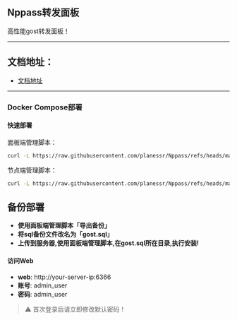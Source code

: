## Nppass转发面板

高性能gost转发面板！

---
## 文档地址：
- [文档地址](https://brunuhville.github.io/flux-panel)
---

### Docker Compose部署
#### 快速部署

面板端管理脚本：
```bash
curl -L https://raw.githubusercontent.com/planessr/Nppass/refs/heads/main/panel_install.sh -o panel_install.sh && chmod +x panel_install.sh && ./panel_install.sh

```

节点端管理脚本：
```bash
curl -L https://raw.githubusercontent.com/planessr/Nppass/refs/heads/main/install.sh -o install.sh && chmod +x install.sh && ./install.sh

```

## 备份部署

- **使用面板端管理脚本「导出备份」**
- **将sql备份文件改名为「gost.sql」**
- **上传到服务器,使用面板端管理脚本,在gost.sql所在目录,执行安装!**


#### 访问Web

- **web**: http://your-server-ip:6366
- **账号**: admin_user
- **密码**: admin_user

> ⚠️ 首次登录后请立即修改默认密码！